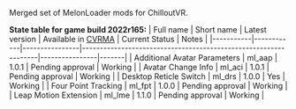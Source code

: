 Merged set of MelonLoader mods for ChilloutVR.

**State table for game build 2022r165:**
| Full name | Short name | Latest version | Available in [CVRMA](https://github.com/knah/CVRMelonAssistant) | Current Status | Notes |
|-----------|------------|----------------|-----------------------------------------------------------------|----------------|-------|
| Additional Avatar Parameters | ml_aap | 1.0.1 | Pending approval | Working |
| Avatar Change Info | ml_aci | 1.0.1 | Pending approval | Working |
| Desktop Reticle Switch | ml_drs | 1.0.0 | Yes | Working |
| Four Point Tracking | ml_fpt | 1.0.0 | Pending approval | Working |
| Leap Motion Extension | ml_lme | 1.1.0 | Pending approval | Working |

